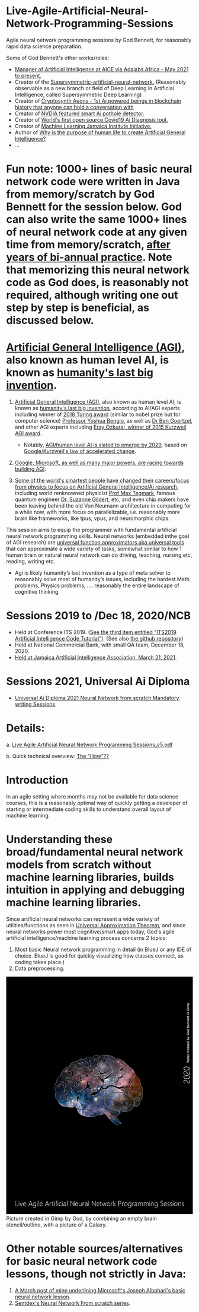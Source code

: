 # Live-Agile-Artificial-Neural-Network-Programming-Sessions
Agile neural network programming sessions by God Bennett, for reasonably rapid data science preparation.

Some of God Bennett's other works/roles:
* [Manager of Artificial Intelligence at AICE via Adalabs Africa - May 2021 to present.](https://www.aiceafrica.com)
* Creator of the [Supersymmetric-artificial-neural-network.](https://github.com/JordanMicahBennett/Supersymmetric-artificial-neural-network) (Reasonably observable as a new branch or field of Deep Learning in Artificial Intelligence, called Supersymmetric Deep Learning)
* Creator of [Cryptosynth Aeons - 1st Ai powered beings in blockchain history that anyone can hold a conversation with](https://youtu.be/5eCcOtLV0uE)
* Creator of [NVDIA featured smart Ai pothole detector.](https://github.com/JordanMicahBennett/Smart-Ai-Pothole-Detector------Powered-by-Tensorflow-TensorRT-on-Google-Colab-and-or-Jetson-Nano#this-project-is-featured-by-nvidia)
* Creator of [World's first open source Covid19 Ai Diagnosis tool.](https://github.com/JordanMicahBennett/SMART-CT-SCAN_BASED-COVID19_VIRUS_DETECTOR/blob/master/README.md)
* Creator of [Machine Learning Jamaica Institute Initiative.](http://mlj-institute.appspot.com)
* Author of [Why is the purpose of human life to create Artificial General Intelligence?](https://www.researchgate.net/publication/319235750_Why_is_the_purpose_of_human_life_to_create_Artificial_General_Intelligence)
* ...

# Fun note: 1000+ lines of basic neural network code were written in Java from memory/scratch by God Bennett for the session below. God can also write the same 1000+ lines of neural network code at any given time from memory/scratch, [after years of bi-annual practice](https://github.com/JordanMicahBennett/NEURAL_NETWORK_PRACTICE). Note that memorizing this neural network code as God does, is reasonably not required, although writing one out step by step is beneficial, as discussed below.


# [Artificial General Intelligence (AGI)](https://en.wikipedia.org/wiki/Artificial_general_intelligence), also known as human level AI, is known as [humanity's last big invention](https://youtu.be/9snY7lhJA4c).

1. [Artificial General Intelligence (AGI)](https://en.wikipedia.org/wiki/Artificial_general_intelligence), also known as human level AI, is known as [humanity's last big invention](https://youtu.be/9snY7lhJA4c), according to AI/AGI experts including winner of [2018 Turing award](https://amturing.acm.org/award_winners/bengio_3406375.cfm) (similar to nobel prize but for computer science)  [Professor Yoshua Bengio](https://www.youtube.com/watch?v=IU9cQ1JdC7Y), as well as [Dr Ben Goertzel](https://youtu.be/9snY7lhJA4c), and other AGI experts including [Eray Ozkural, winner of 2015 Kurzweil AGI award](http://agi-conf.org/2015/prizes/).
   * Notably, [AGI/human level AI is slated to emerge by 2029](https://www.businessinsider.com/ray-kurzweil-thinks-well-have-human-level-ai-by-2029-2014-12), based on [Google/Kurzweil's law of accelerated change](https://en.wikipedia.org/wiki/Accelerating_change).

2. [Google, Microsoft, as well as many major powers, are racing towards building AGI](https://link.springer.com/article/10.1007/s00146-019-00887-x).

3. [Some of the world's smartest people have changed their careers/focus from physics to focus on Artificial General Intelligence/Ai research](https://godquestbennett.medium.com/some-of-the-worlds-smartest-people-have-changed-their-careers-focus-from-physics-to-focus-on-4461aee6506d), including world renknowned physicist [Prof Max Tegmark](https://news.mit.edu/2020/nsf-announces-mit-led-institute-artificial-intelligence-fundamental-interactions-0826), famous quantum engineer [Dr. Suzanne Gildert](https://www.kindred.ai/), etc, and even chip makers have been leaving behind the old Von Neumann architecture in computing for a while now, with more focus on parallelizable, i.e. reasonably more brain like frameworks, like tpus, vpus, and neuromorphic chips.

This session aims to equip the programmer with fundamental artificial neural network programming skills. Neural networks (embedded inthe goal of AGI research) are [universal function approximators aka universal tools](https://en.wikipedia.org/wiki/Universal_approximation_theorem) that can approximate a wide variety of tasks, somewhat similar to how 1 human brain or natural neural network can do driving, teaching, nursing etc, reading, writing etc. 

* Agi is likely humanity’s last invention as a type of meta solver to reasonably solve most of humanity’s issues, including the hardest Math problems, Physics problems, …. reasonably the entire landscape of cognitive thinking. 


# Sessions 2019 to /Dec 18, 2020/NCB
* Held at Conference ITS 2019. ([See the third item entitled "ITS2019 Artificial Intelligence Code Tutorial"](https://its2019.iis-international.org/program/selected-workshops-and-tutorials/)). (See also [the github repository](https://github.com/JordanMicahBennett/Live-ITS-2019-Artificial-Neural-Network-Tutorial-Code))
* Held at National Commercial Bank, with small QA team, December 18, 2020.
* [Held at Jamaica Artificial Intelligence Association, March 21, 2021](https://www.youtube.com/watch?v=8KCoQpKgzkg).

# Sessions 2021, Universal Ai Diploma
* [Universal Ai Diploma 2021 Neural Network from scratch Mandatory writing Sessions](https://github.com/JordanMicahBennett/Live-Agile-Artificial-Neural-Network-Programming-Sessions/tree/main/Universal%20Ai%20Diploma%20Sessions)

# Details: 

a. [Live Agile Artificial Neural Network Programming Sessions_v5.pdf](https://github.com/JordanMicahBennett/Live-Agile-Artificial-Neural-Network-Programming-Sessions/blob/main/Live%20Agile%20Artificial%20Neural%20Network%20Programming%20Sessions_v5.pdf)

b. Quick technical overview: [The "How"??](https://github.com/JordanMicahBennett/Live-Agile-Artificial-Neural-Network-Programming-Sessions/blob/main/How.pdf)

# Introduction
In an agile setting where months may not be available for data science courses, this is a reasonably optimal way of quickly getting a developer of starting or intermediate coding skills to understand overall layout of machine learning.

#  Understanding these broad/fundamental neural network models from scratch without machine learning libraries, builds intuition in applying and debugging machine learning libraries.

Since artificial neural networks can represent a wide variety of utilities/functions as seen in [Universal Approximation Theorem](https://en.wikipedia.org/wiki/Universal_approximation_theorem), and since neural networks power most cognitive/smart apps today, God's agile artificial intelligence/machine learning process concerns 2 topics:

1.	Most basic Neural network programming in detail (in BlueJ or any IDE of choice. BlueJ is good for quickly visualizing how classes connect, as coding takes place.)
2.	Data preprocessing.

![Alt text](https://github.com/JordanMicahBennett/Live-Agile-Artificial-Neural-Network-Programming-Session/blob/main/cover_c.png?raw=true "default page")
Picture created in Gimp by God, by combining an empty brain stencil/outline, with a picture of a Galaxy.

# Other notable sources/alternatives for basic neural network code lessons, though not strictly in Java:

1. [A March post of mine underlining Microsoft's Joseph Albahari's basic neural network lesson](https://www.facebook.com/GodEngineer/posts/909737319485295).
2. [Sentdex's Neural Network From scratch series](https://github.com/Sentdex/NNfSiX).
 

